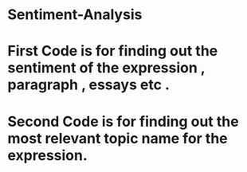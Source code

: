 # Sentiment-Analysis
# **First Code is for finding out the sentiment of the expression , paragraph , essays etc .**
# **Second Code is for finding out the most relevant topic name for the expression.**
